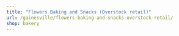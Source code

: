 ```yaml
---
title: "Flowers Baking and Snacks (Overstock retail)"
url: /gainesville/flowers-baking-and-snacks-overstock-retail/
shop: bakery
---
```

